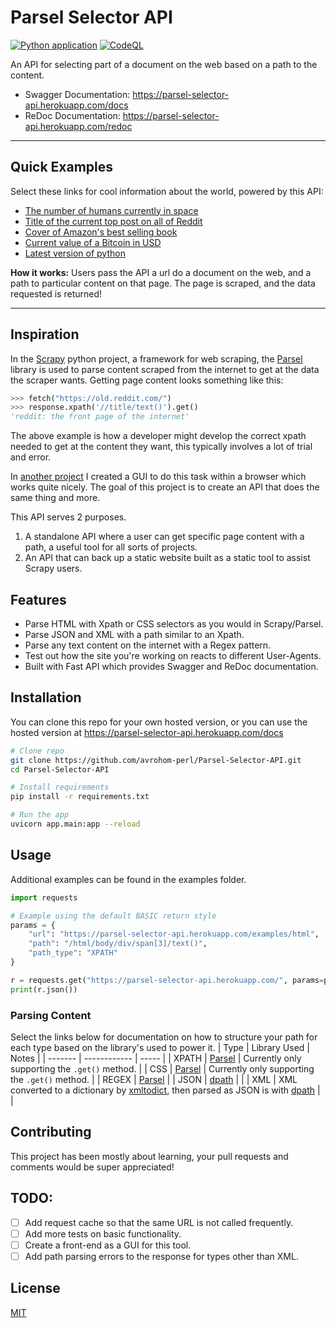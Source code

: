 # Parsel Selector API
[![Python application](https://github.com/avrohom-perl/Parsel-Selector-API/actions/workflows/python-app.yml/badge.svg?branch=main)](https://github.com/avrohom-perl/Parsel-Selector-API/actions/workflows/python-app.yml) [![CodeQL](https://github.com/avrohom-perl/Parsel-Selector-API/actions/workflows/codeql-analysis.yml/badge.svg?branch=main)](https://github.com/avrohom-perl/Parsel-Selector-API/actions/workflows/codeql-analysis.yml)

An API for selecting part of a document on the web based on a path to the content.

- Swagger Documentation: https://parsel-selector-api.herokuapp.com/docs
- ReDoc Documentation: https://parsel-selector-api.herokuapp.com/redoc

---
## Quick Examples
Select these links for cool information about the world, powered by this API:
- [The number of humans currently in space](https://parsel-selector-api.herokuapp.com/?url=https%3A%2F%2Fwww.howmanypeopleareinspacerightnow.com%2Fpeopleinspace.json&path=%2Fnumber&path_type=JSON&return_style=DATA_ONLY&user_agent=Mozilla%2F5.0%20%28Macintosh%3B%20Intel%20Mac%20OS%20X%2010_10_1%29%20AppleWebKit%2F537.36%20%28KHTML%2C%20like%20Gecko%29%20Chrome%2F39.0.2171.95%20Safari%2F537.36)
- [Title of the current top post on all of Reddit](https://parsel-selector-api.herokuapp.com/?url=https%3A%2F%2Fold.reddit.com%2Fr%2Fall%2F&path=%2Fhtml%2Fbody%2Fdiv%5B4%5D%2Fdiv%2Fdiv%5B1%5D%2Fdiv%5B2%5D%2Fdiv%5B1%5D%2Fp%5B1%5D%2Fa%2Ftext%28%29&path_type=XPATH&return_style=DATA_ONLY&user_agent=Mozilla%2F5.0%20%28Macintosh%3B%20Intel%20Mac%20OS%20X%2010_10_1%29%20AppleWebKit%2F537.36%20%28KHTML%2C%20like%20Gecko%29%20Chrome%2F39.0.2171.95%20Safari%2F537.36)
- [Cover of Amazon's best selling book](https://parsel-selector-api.herokuapp.com/?url=https%3A%2F%2Fwww.amazon.com%2Fgp%2Fbestsellers%2Fbooks&path=%2F%2F%2A%5B%40id%3D%22zg-ordered-list%22%5D%2Fli%5B1%5D%2Fspan%2Fdiv%2Fspan%2Fa%2Fspan%2Fdiv%2Fimg&path_type=XPATH&return_style=DATA_ONLY)
- [Current value of a Bitcoin in USD](https://parsel-selector-api.herokuapp.com/?url=https%3A%2F%2Fapi.coindesk.com%2Fv1%2Fbpi%2Fcurrentprice.json&path=%2Fbpi%2FUSD%2Frate&path_type=JSON&return_style=DATA_ONLY&user_agent=Mozilla%2F5.0%20%28Macintosh%3B%20Intel%20Mac%20OS%20X%2010_10_1%29%20AppleWebKit%2F537.36%20%28KHTML%2C%20like%20Gecko%29%20Chrome%2F39.0.2171.95%20Safari%2F537.36)
- [Latest version of python](https://parsel-selector-api.herokuapp.com/?url=https%3A%2F%2Fwww.python.org%2Fdownloads%2F&path=%2Fhtml%2Fbody%2Fdiv%2Fdiv%5B3%5D%2Fdiv%2Fsection%2Fdiv%5B2%5D%2Fol%2Fli%5B1%5D%2Fspan%5B1%5D%2Fa%2Ftext%28%29&path_type=XPATH&return_style=DATA_ONLY&user_agent=Mozilla%2F5.0%20%28Macintosh%3B%20Intel%20Mac%20OS%20X%2010_10_1%29%20AppleWebKit%2F537.36%20%28KHTML%2C%20like%20Gecko%29%20Chrome%2F39.0.2171.95%20Safari%2F537.36)

**How it works:** Users pass the API a url do a document on the web, and a path to particular content on that page. The page is scraped, and the data requested is returned!

---
## Inspiration

In the [Scrapy](https://scrapy.org/) python project, a framework for web scraping, the [Parsel](https://pypi.org/project/parsel/) library is used to parse content scraped from the internet to get at the data the scraper wants. Getting page content looks something like this:
```python
>>> fetch("https://old.reddit.com/")
>>> response.xpath('//title/text()').get()
'reddit: the front page of the internet'
```

The above example is how a developer might develop the correct xpath needed to get at the content they want, this typically involves a lot of trial and error. 

In [another project](https://html-notifier.herokuapp.com/explore/) I created a GUI to do this task within a browser which works quite nicely. The goal of this project is to create an API that does the same thing and more. 

This API serves 2 purposes.
1. A standalone API where a user can get specific page content with a path, a useful tool for all sorts of projects. 
2. An API that can back up a static website built as a static tool to assist Scrapy users.

## Features

- Parse HTML with Xpath or CSS selectors as you would in Scrapy/Parsel.
- Parse JSON and XML with a path similar to an Xpath.
- Parse any text content on the internet with a Regex pattern.
- Test out how the site you're working on reacts to different User-Agents.
- Built with Fast API which provides Swagger and ReDoc documentation.

## Installation
You can clone this repo for your own hosted version, or you can use the hosted version at https://parsel-selector-api.herokuapp.com/docs
```bash
# Clone repo
git clone https://github.com/avrohom-perl/Parsel-Selector-API.git
cd Parsel-Selector-API

# Install requirements 
pip install -r requirements.txt

# Run the app
uvicorn app.main:app --reload
```

## Usage 
Additional examples can be found in the examples folder.
```python
import requests

# Example using the default BASIC return style
params = {
    "url": "https://parsel-selector-api.herokuapp.com/examples/html",
    "path": "/html/body/div/span[3]/text()",
    "path_type": "XPATH"
}

r = requests.get("https://parsel-selector-api.herokuapp.com/", params=params)
print(r.json())
```

### Parsing Content
Select the links below for documentation on how to structure your path for each type based on the library's used to power it.
| Type    | Library Used | Notes |
| ------- | ------------ | ----- |
| XPATH   | [Parsel](https://parsel.readthedocs.io/en/latest/usage.html#usage) | Currently only supporting the `.get()` method. |
| CSS     | [Parsel](https://parsel.readthedocs.io/en/latest/usage.html#usage) | Currently only supporting the `.get()` method. |
| REGEX   | [Parsel](https://parsel.readthedocs.io/en/latest/usage.html#usage) | 
| JSON    | [dpath](https://pypi.org/project/dpath/) | |
| XML     | XML converted to a dictionary by [xmltodict](https://pypi.org/project/xmltodict/), then parsed as JSON is with [dpath](https://pypi.org/project/dpath/) | |

## Contributing
This project has been mostly about learning, your pull requests and comments would be super appreciated! 

## TODO:
- [ ] Add request cache so that the same URL is not called frequently.
- [ ] Add more tests on basic functionality.
- [ ] Create a front-end as a GUI for this tool.
- [ ] Add path parsing errors to the response for types other than XML.

## License
[MIT](https://choosealicense.com/licenses/mit/)